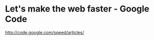 <!--
id: 241891866
link: http://kevinisom.info/post/241891866/lets-make-the-web-faster-google-code
slug: lets-make-the-web-faster-google-code
date: Fri Nov 13 2009 11:53:04 GMT+1300 (NZDT)
raw: {"blog_name":"kevinisom","id":241891866,"post_url":"http://kevinisom.info/post/241891866/lets-make-the-web-faster-google-code","slug":"lets-make-the-web-faster-google-code","type":"link","date":"2009-11-12 22:53:04 GMT","timestamp":1258066384,"state":"published","format":"html","reblog_key":"MdIDsIsk","tags":[],"short_url":"http://tmblr.co/Zw68YyEQleQ","highlighted":[],"feed_item":"http://code.google.com/speed/articles/","from_feed_id":"650234","note_count":0,"title":"Let's make the web faster - Google Code","url":"http://code.google.com/speed/articles/","description":""}
publish: 2009-11-013
tags: 
title: Let's make the web faster - Google Code
-->


Let's make the web faster - Google Code
=======================================

<http://code.google.com/speed/articles/>

